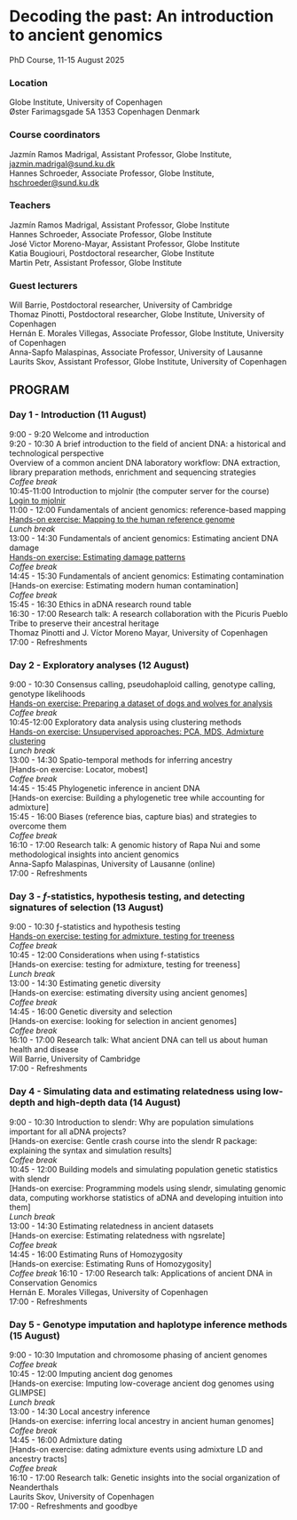 # Decoding the past: An introduction to ancient genomics

PhD Course, 11-15 August 2025

### Location
Globe Institute, University of Copenhagen <br>
Øster Farimagsgade 5A 1353 Copenhagen Denmark <br>

### Course coordinators
Jazmín Ramos Madrigal, Assistant Professor, Globe Institute, jazmin.madrigal@sund.ku.dk <br>
Hannes Schroeder, Associate Professor, Globe Institute, hschroeder@sund.ku.dk <br>

### Teachers
Jazmín Ramos Madrigal, Assistant Professor, Globe Institute <br>
Hannes Schroeder, Associate Professor, Globe Institute <br>
José Victor Moreno-Mayar, Assistant Professor, Globe Institute <br>
Katia Bougiouri, Postdoctoral researcher, Globe Institute <br>
Martin Petr, Assistant Professor, Globe Institute <br>

### Guest lecturers
Will Barrie, Postdoctoral researcher, University of Cambridge <br>
Thomaz Pinotti, Postdoctoral researcher, Globe Institute, University of Copenhagen <br>
Hernán E. Morales Villegas, Associate Professor, Globe Institute, University of Copenhagen <br>
Anna-Sapfo Malaspinas, Associate Professor, University of Lausanne <br>
Laurits Skov, Assistant Professor, Globe Institute, University of Copenhagen <br>

## PROGRAM

### Day 1 - Introduction (11 August)
9:00 - 9:20	    Welcome and introduction  <br>
9:20 - 10:30	A brief introduction to the field of ancient DNA: a historical and technological perspective  <br>
	            Overview of a common ancient DNA laboratory workflow: DNA extraction, library preparation methods, enrichment and sequencing strategies  <br>
                *Coffee break*  <br>
10:45-11:00	    Introduction to mjolnir (the computer server for the course)  <br>
                [Login to mjolnir](Exercises/Login2Mjolnir.md)  <br>
11:00 - 12:00	Fundamentals of ancient genomics: reference-based mapping  <br>
                [Hands-on exercise: Mapping to the human reference genome](Exercises/Mapping.md)  <br>
            	*Lunch break*  <br>
13:00 - 14:30	Fundamentals of ancient genomics: Estimating ancient DNA damage  <br>
                [Hands-on exercise: Estimating damage patterns](Exercises/Mapping.md)  <br>
                *Coffee break*  <br>
14:45 - 15:30	Fundamentals of ancient genomics: Estimating contamination  <br>
                [Hands-on exercise: Estimating modern human contamination]  <br>
                *Coffee break*  <br>
15:45 - 16:30	Ethics in aDNA research round table  <br>
16:30 - 17:00	Research talk: A research collaboration with the Picuris Pueblo Tribe to preserve their ancestral heritage  <br>
                Thomaz Pinotti and J. Víctor Moreno Mayar, University of Copenhagen  <br>
17:00 - 	    Refreshments  <br>

### Day 2 - Exploratory analyses (12 August)
9:00 - 10:30	Consensus calling, pseudohaploid calling, genotype calling, genotype likelihoods  <br>
                [Hands-on exercise: Preparing a dataset of dogs and wolves for analysis](Exercises/ExploratoryAnalyses.md)  <br>
                *Coffee break*  <br>
10:45-12:00	    Exploratory data analysis using clustering methods <br>
              [Hands-on exercise: Unsupervised approaches: PCA, MDS, Admixture clustering](Exercises/ExploratoryAnalyses.md) <br>
	            *Lunch break* <br>
13:00 - 14:30 Spatio-temporal methods for inferring ancestry <br>
              [Hands-on exercise: Locator, mobest] <br>
              *Coffee break* <br>
14:45 - 15:45	Phylogenetic inference in ancient DNA  <br>
              [Hands-on exercise: Building a phylogenetic tree while accounting for admixture] <br>
15:45 - 16:00	Biases (reference bias, capture bias) and strategies to overcome them <br>
              *Coffee break* <br>
16:10 - 17:00	Research talk: A genomic history of Rapa Nui and some methodological insights into ancient genomics <br>
              Anna-Sapfo Malaspinas, University of Lausanne (online) <br>
17:00 - 	    Refreshments <br>

### Day 3 - $f$-statistics, hypothesis testing, and detecting signatures of selection (13 August)
9:00 - 10:30	ƒ-statistics and hypothesis testing  <br>
              [Hands-on exercise: testing for admixture, testing for treeness](Exercises/F-statistics.md) <br>
              *Coffee break* <br>
10:45 - 12:00	Considerations when using f-statistics  <br>
              [Hands-on exercise: testing for admixture, testing for treeness] <br>
             	*Lunch break* <br>
13:00 - 14:30	Estimating genetic diversity <br>
              [Hands-on exercise: estimating diversity using ancient genomes] <br>
              *Coffee break* <br>
14:45 - 16:00	Genetic diversity and selection <br>
              [Hands-on exercise: looking for selection in ancient genomes] <br>
              *Coffee break* <br>
16:10 - 17:00	Research talk: What ancient DNA can tell us about human health and disease <br>
              Will Barrie, University of Cambridge <br>
17:00 - 	    Refreshments <br>

### Day 4 - Simulating data and estimating relatedness using low-depth and high-depth data (14 August) <br>
9:00 - 10:30	Introduction to slendr: Why are population simulations important for all aDNA projects? <br>
              [Hands-on exercise: Gentle crash course into the slendr R package: explaining the syntax and simulation results] <br>
              *Coffee break* <br>
10:45 - 12:00	Building models and simulating population genetic statistics with slendr <br>
              [Hands-on exercise: Programming models using slendr, simulating genomic data, computing workhorse statistics of aDNA and developing intuition into them] <br>
              *Lunch break* <br>
13:00 - 14:30	Estimating relatedness in ancient datasets <br>
              [Hands-on exercise: Estimating relatedness with ngsrelate] <br>
              *Coffee break* <br>
14:45 - 16:00	Estimating Runs of Homozygosity <br>
              [Hands-on exercise: Estimating Runs of Homozygosity] <br>
              *Coffee break*
16:10 - 17:00	Research talk: Applications of ancient DNA in Conservation Genomics <br>
              Hernán E. Morales Villegas, University of Copenhagen <br>
17:00 -      	Refreshments <br>

### Day 5 - Genotype imputation and haplotype inference methods (15 August)
9:00 - 10:30	Imputation and chromosome phasing of ancient genomes <br>
              *Coffee break* <br>
10:45 - 12:00	Imputing ancient dog genomes <br>
              [Hands-on exercise: Imputing low-coverage ancient dog genomes using GLIMPSE] <br>
              *Lunch break* <br>
13:00 - 14:30	Local ancestry inference  <br>
              [Hands-on exercise: inferring local ancestry in ancient human genomes]  <br>
              *Coffee break* <br>
14:45 - 16:00	Admixture dating <br>
              [Hands-on exercise: dating admixture events using admixture LD and ancestry tracts] <br>
              *Coffee break* <br>
16:10 - 17:00	Research talk: Genetic insights into the social organization of Neanderthals <br>
              Laurits Skov, University of Copenhagen <br>
17:00 -  	    Refreshments and goodbye <br>

